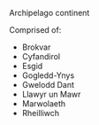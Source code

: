 Archipelago continent 

Comprised of:
- Brokvar
- Cyfandirol
- Esgid
- Gogledd-Ynys
- Gwelodd Dant
- Llawyr un Mawr
- Marwolaeth
- Rheilliwch
